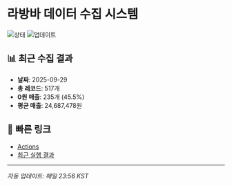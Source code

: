 # 라방바 데이터 수집 시스템

![상태](https://img.shields.io/badge/Status-⚠️%200원%20매출%20다소%20많음:%20235개%20(45.5%)-critical)
![업데이트](https://img.shields.io/badge/Updated-2025-09-29-blue)

## 📊 최근 수집 결과

- **날짜**: 2025-09-29
- **총 레코드**: 517개
- **0원 매출**: 235개 (45.5%)
- **평균 매출**: 24,687,478원

## 🔗 빠른 링크

- [Actions](https://github.com/iraeee/labangba-scraper/actions)
- [최근 실행 결과](https://github.com/iraeee/labangba-scraper/actions/workflows/daily_scraping.yml)

---
*자동 업데이트: 매일 23:56 KST*
